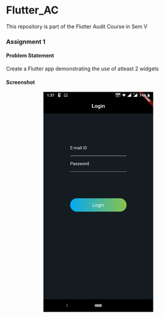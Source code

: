 # Flutter_AC
This repository is part of the Flutter Audit Course in Sem V

### Assignment 1
#### Problem Statement
Create a Flutter app demonstrating the use of atleast 2 widgets

#### Screenshot
<div align=center>
<img src="./assets/ss1.png" width=300px>
</div>
